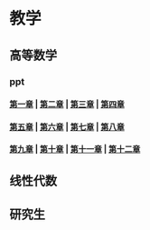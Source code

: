 # 教学

## 高等数学

### ppt

#### <a href="/第一章.rar">第一章</a> | <a href="/第二章.rar">第二章</a>  | <a href="/第三章.rar">第三章</a> | <a href="/第四章.rar">第四章</a>

#### <a href="/第五章.rar">第五章</a> | <a href="/第六章.rar">第六章</a>  | <a href="/第七章.rar">第七章</a> | <a href="/第八章.rar">第八章</a>

#### <a href="/第九章.rar">第九章</a> | <a href="/第十章.rar">第十章</a>  | <a href="/第十一章.rar">第十一章</a> | <a href="/第十章.rar">第十二章</a>

## 线性代数

## 研究生

